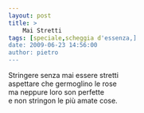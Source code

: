```yaml
---
layout: post
title: >
    Mai Stretti
tags: [speciale,scheggia d'essenza,]
date: 2009-06-23 14:56:00
author: pietro
---
```

Stringere senza mai essere stretti<br/>aspettare che germoglino le rose<br/>ma neppure loro son perfette<br/>e non stringon le più amate cose.
